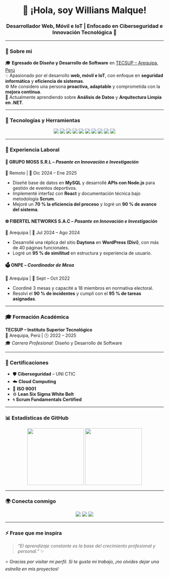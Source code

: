 <!-- 💻 Perfil Profesional - Willians Malque -->

<h1 align="center">👋 ¡Hola, soy Willians Malque!</h1>
<h3 align="center">Desarrollador Web, Móvil e IoT | Enfocado en Ciberseguridad e Innovación Tecnológica 🚀</h3>

---

### 🧭 Sobre mí

🎓 **Egresado de Diseño y Desarrollo de Software** en [TECSUP – Arequipa, Perú](https://www.tecsup.edu.pe)  
💡 Apasionado por el desarrollo **web, móvil e IoT**, con enfoque en **seguridad informática** y **eficiencia de sistemas**.  
⚙️ Me considero una persona **proactiva, adaptable** y comprometida con la **mejora continua**.  
🌱 Actualmente aprendiendo sobre **Análisis de Datos** y **Arquitectura Limpia en .NET**.

---

### 🧰 Tecnologías y Herramientas

<p align="center">
  <img src="https://img.shields.io/badge/C%23-239120?style=for-the-badge&logo=c-sharp&logoColor=white"/>
  <img src="https://img.shields.io/badge/.NET-512BD4?style=for-the-badge&logo=dotnet&logoColor=white"/>
  <img src="https://img.shields.io/badge/Node.js-339933?style=for-the-badge&logo=node.js&logoColor=white"/>
  <img src="https://img.shields.io/badge/React-20232A?style=for-the-badge&logo=react&logoColor=61DAFB"/>
  <img src="https://img.shields.io/badge/Flutter-02569B?style=for-the-badge&logo=flutter&logoColor=white"/>
  <img src="https://img.shields.io/badge/MySQL-005C84?style=for-the-badge&logo=mysql&logoColor=white"/>
  <img src="https://img.shields.io/badge/Postman-FF6C37?style=for-the-badge&logo=postman&logoColor=white"/>
  <img src="https://img.shields.io/badge/Swagger-85EA2D?style=for-the-badge&logo=swagger&logoColor=black"/>
  <img src="https://img.shields.io/badge/Git-F05033?style=for-the-badge&logo=git&logoColor=white"/>
  <img src="https://img.shields.io/badge/GitHub-181717?style=for-the-badge&logo=github&logoColor=white"/>
</p>

---

### 💼 Experiencia Laboral

#### 🧪 GRUPO MOSS S.R.L – *Pasante en Innovación e Investigación*  
📍 Remoto | 📅 Dic 2024 – Ene 2025  
- Diseñé base de datos en **MySQL** y desarrollé **APIs con Node.js** para gestión de eventos deportivos.  
- Implementé interfaz con **React** y documentación técnica bajo metodología **Scrum**.  
- Mejoré un **70 % la eficiencia del proceso** y logré un **90 % de avance del sistema**.

#### 🌐 FIBERTEL NETWORKS S.A.C – *Pasante en Innovación e Investigación*  
📍 Arequipa | 📅 Jul 2024 – Ago 2024  
- Desarrollé una réplica del sitio **Daytona** en **WordPress (Divi)**, con más de 40 páginas funcionales.  
- Logré un **95 % de similitud** en estructura y experiencia de usuario.  

#### 🗳️ ONPE – *Coordinador de Mesa*  
📍 Arequipa | 📅 Sept – Oct 2022  
- Coordiné 3 mesas y capacité a 18 miembros en normativa electoral.  
- Resolví el **90 % de incidentes** y cumplí con el **95 % de tareas asignadas**.

---

### 🎓 Formación Académica

**TECSUP – Instituto Superior Tecnológico**  
📍 Arequipa, Perú | 🕓 2022 – 2025  
🎓 *Carrera Profesional:* Diseño y Desarrollo de Software  

---

### 🧠 Certificaciones

- 🛡️ **Ciberseguridad** – UNI CTIC  
- ☁️ **Cloud Computing**  
- 📜 **ISO 9001**  
- ⚙️ **Lean Six Sigma White Belt**  
- 🌀 **Scrum Fundamentals Certified**

---

### 📊 Estadísticas de GitHub

<p align="center">
  <img height="180em" src="https://github-readme-stats.vercel.app/api?username=WilliansMalque&show_icons=true&theme=tokyonight&hide_border=true" />
  <img height="180em" src="https://github-readme-stats.vercel.app/api/top-langs/?username=WilliansMalque&layout=compact&theme=tokyonight&hide_border=true" />
</p>

---

### 🌍 Conecta conmigo

<p align="center">
  <a href="mailto:williansmalque76@gmail.com"><img src="https://img.shields.io/badge/Email-D14836?style=for-the-badge&logo=gmail&logoColor=white"/></a>
  <a href="https://www.linkedin.com/in/willians-malque"><img src="https://img.shields.io/badge/LinkedIn-0A66C2?style=for-the-badge&logo=linkedin&logoColor=white"/></a>
  <a href="https://williansmalque.github.io"><img src="https://img.shields.io/badge/Portafolio-24292e?style=for-the-badge&logo=githubpages&logoColor=white"/></a>
</p>

---

### ⚡ Frase que me inspira

> *“El aprendizaje constante es la base del crecimiento profesional y personal.”* ✨

⭐ *Gracias por visitar mi perfil. Si te gusta mi trabajo, ¡no olvides dejar una estrella en mis proyectos!*
